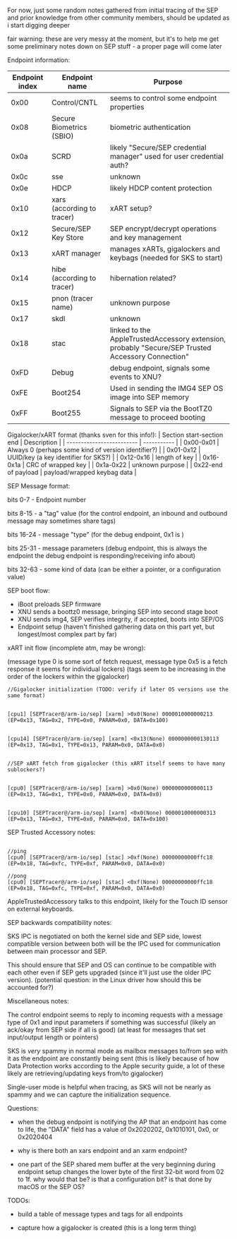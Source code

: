 For now, just some random notes gathered from initial tracing of the SEP and prior knowledge from other community members, should be updated as i start digging deeper

fair warning: these are very messy at the moment, but it's to help me get some preliminary notes down on SEP stuff - a proper page will come later

Endpoint information:

| Endpoint index | Endpoint name | Purpose |
| -------------- | ------------- | ------- |
| 0x00 | Control/CNTL | seems to control some endpoint properties |
| 0x08 | Secure Biometrics (SBIO) | biometric authentication |
| 0x0a | SCRD | likely "Secure/SEP credential manager" used for user credential auth? |
| 0x0c | sse  | unknown |
| 0x0e | HDCP | likely HDCP content protection |
| 0x10 | xars (according to tracer) | xART setup? |
| 0x12 | Secure/SEP Key Store | SEP encrypt/decrypt operations and key management |
| 0x13 | xART manager | manages xARTs, gigalockers and keybags (needed for SKS to start) |
| 0x14 | hibe (according to tracer) | hibernation related? | 
| 0x15 | pnon (tracer name) | unknown purpose |
| 0x17 | skdl | unknown |
| 0x18 | stac | linked to the AppleTrustedAccessory extension, probably "Secure/SEP Trusted Accessory Connection" | 
| 0xFD | Debug | debug endpoint, signals some events to XNU? |
| 0xFE | Boot254 | Used in sending the IMG4 SEP OS image into SEP memory |
| 0xFF | Boot255 | Signals to SEP via the BootTZ0 message to proceed booting |



Gigalocker/xART format (thanks sven for this info!):
| Section start-section end | Description |
| ------------------------- | ----------- |
| 0x00-0x01 | Always 0 (perhaps some kind of version identifier?) |
| 0x01-0x12 | UUID/key (a key identifier for SKS?) |
| 0x12-0x16 | length of key |
| 0x16-0x1a | CRC of wrapped key |
| 0x1a-0x22 | unknown purpose |
| 0x22-end of payload | payload/wrapped keybag data |



SEP Message format:

bits 0-7 - Endpoint number


bits 8-15 - a "tag" value (for the control endpoint, an inbound and outbound message may sometimes share tags)


bits 16-24 - message "type" (for the debug endpoint, 0x1 is )



bits 25-31 - message parameters (debug endpoint, this is always the endpoint the debug endpoint is responding/receiving info about)


bits 32-63 - some kind of data (can be either a pointer, or a configuration value)

SEP boot flow:
- iBoot preloads SEP firmware
- XNU sends a boottz0 message, bringing SEP into second stage boot
- XNU sends img4, SEP verifies integrity, if accepted, boots into SEP/OS
- Endpoint setup (haven't finished gathering data on this part yet, but longest/most complex part by far)


xART init flow (incomplete atm, may be wrong):


(message type 0 is some sort of fetch request, message type 0x5 is a fetch response it seems for individual lockers)
(tags seem to be increasing in the order of the lockers within the gigalocker)

```c:
//Gigalocker initialization (TODO: verify if later OS versions use the same format)


[cpu1] [SEPTracer@/arm-io/sep] [xarm] >0x0(None) 0000010000000213 (EP=0x13, TAG=0x2, TYPE=0x0, PARAM=0x0, DATA=0x100)


[cpu14] [SEPTracer@/arm-io/sep] [xarm] <0x13(None) 0000000000130113 (EP=0x13, TAG=0x1, TYPE=0x13, PARAM=0x0, DATA=0x0)


//SEP xART fetch from gigalocker (this xART itself seems to have many sublockers?)


[cpu0] [SEPTracer@/arm-io/sep] [xarm] >0x0(None) 0000000000000113 (EP=0x13, TAG=0x1, TYPE=0x0, PARAM=0x0, DATA=0x0)


[cpu10] [SEPTracer@/arm-io/sep] [xarm] <0x0(None) 0000010000000313 (EP=0x13, TAG=0x3, TYPE=0x0, PARAM=0x0, DATA=0x100)
```



SEP Trusted Accessory notes:

```c:

//ping
[cpu0] [SEPTracer@/arm-io/sep] [stac] >0xf(None) 00000000000ffc18 (EP=0x18, TAG=0xfc, TYPE=0xf, PARAM=0x0, DATA=0x0)

//pong
[cpu0] [SEPTracer@/arm-io/sep] [stac] <0xf(None) 00000000000ffc18 (EP=0x18, TAG=0xfc, TYPE=0xf, PARAM=0x0, DATA=0x0)
```

AppleTrustedAccessory talks to this endpoint, likely for the Touch ID sensor on external keyboards.


SEP backwards compatibility notes:

SKS IPC is negotiated on both the kernel side and SEP side, lowest compatible version between both will be the IPC used for communication between main processor and SEP.

This should ensure that SEP and OS can continue to be compatible with each other even if SEP gets upgraded (since it'll just use the older IPC version). (potential question: in the Linux driver how should this be accounted for?)


Miscellaneous notes:

The control endpoint seems to reply to incoming requests with a message type of 0x1 and input parameters if something was successful (likely an ack/okay from SEP side if all is good) (at least for messages that set input/output length or pointers)

SKS is *very* spammy in normal mode as mailbox messages to/from sep with it as the endpoint are constantly being sent (this is likely because of how Data Protection works according to the Apple security guide, a lot of these likely are retrieving/updating keys from/to gigalocker)

Single-user mode is helpful when tracing, as SKS will not be nearly as spammy and we can capture the initialization sequence.



Questions:

- when the debug endpoint is notifying the AP that an endpoint has come to life, the "DATA" field has a value of 0x2020202, 0x1010101, 0x0, or 0x2020404


- why is there both an xars endpoint and an xarm endpoint?


- one part of the SEP shared mem buffer at the very beginning during endpoint setup changes the lower byte of the first 32-bit word from 02 to 1f. why would that be? is that a configuration bit? is that done by macOS or the SEP OS?



TODOs:

- build a table of message types and tags for all endpoints

- capture how a gigalocker is created (this is a long term thing)
